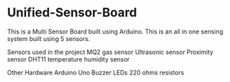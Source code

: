 # Unified-Sensor-Board

This is a Multi Sensor Board built using Arduino. This is an all in one sensing system built using 5 sensors.

Sensors used in the project
 MQ2 gas sensor
 Ultrasonic sensor
 Proximity sensor
 DHT11 temperature humidity sensor

Other Hardware
 Arduino Uno
 Buzzer
 LEDs
 220 ohms resistors
